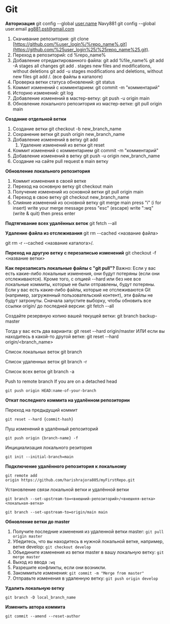 # Git

**Авторизация**
git config --global [user.name](http://user.name/) Navy881
git config --global user.email [ag881.pst@gmail.com](mailto:ag881.pst@gmail.com)

1. Скачивание репозитория:
git clone [https://github.com/%user_login%/%repo_name%.git](https://github.com/%25user_login%25/%25repo_name%25.git).
2. Переход в репозиторий:
cd %repo_name%
3. Добавление отредактированного файла:
git add %file_name%
git add -A stages all changes
git add . stages new files and modifications, without deletions
git add -u stages modifications and deletions, without new files
git add <path>/.  (все файлы в каталоге)
4. Проверка ветки статуса обновлений:
git status
5. Коммит изменений с комментарием:
git commit -m "комментарий"
6. Историю изменений:
git log
7. Добавление изменений в мастер-ветку:
git push -u origin main
8. Обновление локального репозитория из мастер-ветке:
git pull origin main

**Создание отдельной ветки**

1. Создание ветки git checkout -b new_branch_name
2. Сохранение ветки git push origin new_branch_name
3. Добавление изменений в ветку git add
    1. Удаление изменений из ветки git reset
4. Коммит изменений с комментарием git commit -m "комментарий"
5. Добавление изменений в ветку git push -u origin new_branch_name
6. Создание на сайте pull request в main ветку

**Обновление локального репозитория**

1. Коммит изменения в своей ветке
2. Переход на основную ветку git checkout main
3. Получение изменений из основной ветки git pull origin main
4. Переход в свою ветку git checkout new_branch_name
5. Слияние изменений из основной ветку git merge main
press "i" (i for insert)
write your merge message
press "esc" (escape)
write ":wq" (write & quit)
then press enter

**Подтягивание всех удалённых веток**
git fetch --all

**Удаление файла из отслеживания**
git rm --cached <название файла>

git rm -r --cached <название каталога>/. 

**Переход на другую ветку с перезаписью изменений**
git checkout -f <название ветки>

**Как перезаписать локальные файлы c "git pull"?**
Важно: Если у вас есть какие-либо локальные изменения, они будут потеряны (если они отслеживаются). Кроме того, с опцией --hard или без нее все локальные коммиты, которые не были отправлены, будут потеряны.
Если у вас есть какие-либо файлы, которые не отслеживаются Git (например, загруженный пользовательский контент), эти файлы не будут затронуты.
Сначала запустите выборку, чтобы обновить все ссылки origin/<branch> до последней версии:
git fetch --all

Создайте резервную копию вашей текущей ветки:
git branch backup-master

Тогда у вас есть два варианта:
git reset --hard origin/master
ИЛИ если вы находитесь в какой-то другой ветке:
git reset --hard origin/<branch_name>

Список локальных веток
git branch

Список удаленных веток
git branch -r

Список всех веток
git branch -a

Push to remote branch If you are on a detached head

`git push origin HEAD:name-of-your-branch`

**Откат последнего коммита на удалённом репозитории**

Переход на предыдущий коммит

`git reset --hard {commit-hash}`

Пуш изменений в удалённый репозиторий

`git push origin {branch-name} -f`

Инцициализация локального резитория

`git init --initial-branch=main`

**Подключение удалённого репозитория к локальному**

`git remote add origin https://github.com/harishrajora805/myFirstRepo.git`

Установление связи локальной ветки и удалённой ветки

`git branch --set-upstream-to=<внешний-репозиторий>/<внешняя-ветка> <локальная-ветка>`

`git branch --set-upstream-to=origin/main main`

**Обновление ветки до master**

1. Получите последние изменения из удаленной ветки master: 
`git pull origin master`
2. Убедитесь, что вы находитесь в нужной локальной ветке, например, ветке develop:
`git checkout develop`
3. Объедините изменения из ветки master в вашу локальную ветку:
`git merge master`
4. Выход из ввода `:wq`
5. Разрешите конфликты, если они возникли.
6. Закоммитьте изменения:
`git commit -m "Merge from master"`
7. Отправьте изменения в удаленную ветку:
`git push origin develop`
    
    

**Удалить локальную ветку**

`git branch -D local_branch_name`

**Изменить автора коммита**

`git commit --amend --reset-author`